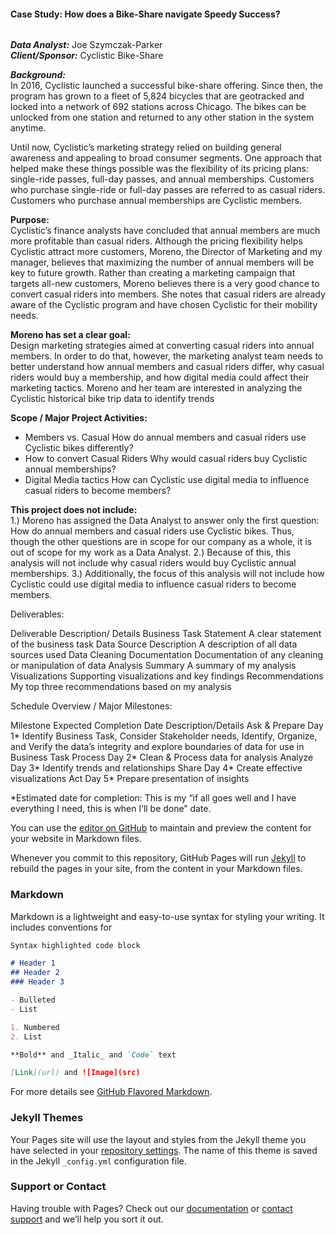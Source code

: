#### Case Study:  How does a Bike-Share navigate Speedy Success?  
######    
***Data Analyst:*** Joe Szymczak-Parker  
***Client/Sponsor:*** Cyclistic Bike-Share  

***Background:***  
In 2016, Cyclistic launched a successful bike-share offering. Since then, the program has grown to a fleet of 5,824 bicycles that are geotracked and locked into a network of 692 stations across Chicago. The bikes can be unlocked from one station and returned to any other station in the system anytime.  

Until now, Cyclistic’s marketing strategy relied on building general awareness and appealing to broad consumer segments. One approach that helped make these things possible was the flexibility of its pricing plans: single-ride passes, full-day passes, and annual memberships. Customers who purchase single-ride or full-day passes are referred to as casual riders. Customers who purchase annual memberships are Cyclistic members.

**Purpose:**  
Cyclistic’s finance analysts have concluded that annual members are much more profitable than casual riders. Although the pricing flexibility helps Cyclistic attract more customers, Moreno, the Director of Marketing and my manager, believes that maximizing the number of annual members will be key to future growth. Rather than creating a marketing campaign that targets all-new customers, Moreno believes there is a very good chance to convert casual riders into members. She notes that casual riders are already aware of the Cyclistic program and have chosen Cyclistic for their mobility needs.

**Moreno has set a clear goal:**  
Design marketing strategies aimed at converting casual riders into annual members. In order to do that, however, the marketing analyst team needs to better understand how annual members and casual riders differ, why casual riders would buy a membership, and how digital media could affect their marketing tactics. Moreno and her team are interested in analyzing the Cyclistic historical bike trip data to identify trends

**Scope / Major Project Activities:**


* Members vs. Casual	How do annual members and casual riders use Cyclistic bikes differently?
* How to convert Casual Riders	Why would casual riders buy Cyclistic annual memberships?
* Digital Media tactics	How can Cyclistic use digital media to influence casual riders to become members?

**This project does not include:**  
1.) Moreno has assigned the Data Analyst to answer only the first      question:  How do annual members and casual riders use Cyclistic bikes.  Thus, though the other questions are in scope for our company as a whole, it is out of scope for my work as a Data Analyst.
2.)  Because of this, this analysis will not include why casual riders would buy Cyclistic annual memberships.
3.)  Additionally, the focus of this analysis will not include how Cyclistic could use digital media to influence casual riders to become members.  

Deliverables:

Deliverable	Description/ Details
Business Task Statement	A clear statement of the business task
Data Source Description	A description of all data sources used
Data Cleaning Documentation	Documentation of any cleaning or manipulation of data
Analysis Summary	A summary of my analysis
Visualizations	Supporting visualizations and key findings
Recommendations	My top three recommendations based on my analysis

Schedule Overview / Major Milestones:

Milestone	Expected Completion Date	Description/Details
Ask & Prepare	Day 1*	Identify Business Task, Consider Stakeholder needs, Identify, Organize, and Verify the data’s integrity and explore boundaries of data for use in Business Task
Process	Day 2*	Clean & Process data for analysis
Analyze	Day 3*	Identify trends and relationships
Share	Day 4*	Create effective visualizations
Act	Day 5*	Prepare presentation of insights

*Estimated date for completion:
This is my “if all goes well and I have everything I need, this is when I’ll be done” date.


You can use the [editor on GitHub](https://github.com/YugenExperience/CapStoneProject/edit/gh-pages/index.md) to maintain and preview the content for your website in Markdown files.

Whenever you commit to this repository, GitHub Pages will run [Jekyll](https://jekyllrb.com/) to rebuild the pages in your site, from the content in your Markdown files.

### Markdown

Markdown is a lightweight and easy-to-use syntax for styling your writing. It includes conventions for

```markdown
Syntax highlighted code block

# Header 1
## Header 2
### Header 3

- Bulleted
- List

1. Numbered
2. List

**Bold** and _Italic_ and `Code` text

[Link](url) and ![Image](src)
```

For more details see [GitHub Flavored Markdown](https://guides.github.com/features/mastering-markdown/).

### Jekyll Themes

Your Pages site will use the layout and styles from the Jekyll theme you have selected in your [repository settings](https://github.com/YugenExperience/CapStoneProject/settings/pages). The name of this theme is saved in the Jekyll `_config.yml` configuration file.

### Support or Contact

Having trouble with Pages? Check out our [documentation](https://docs.github.com/categories/github-pages-basics/) or [contact support](https://support.github.com/contact) and we’ll help you sort it out.

